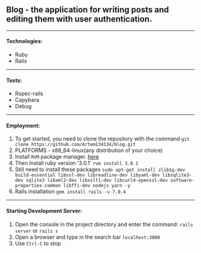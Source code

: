 ##  Blog - the application for writing posts and editing them with user authentication.
---
#### Technologies:
* Ruby 
* Rails 
---
#### Tests:
* Rspec-rails
* Capybara
* Debug
---
#### Employment:
1. To get started, you need to clone the repository with the command
 `git clone https://github.com/Artem134134/blog.git `
2. PLATFORMS - x86_64-linux(any distribution of your choice)
3. Install `RVM` package manager. [here](https://rvm.io/) 
4. Then install ruby version '3.0.1' `rvm install 3.0.1`
5. Still need to install these packages `sudo apt-get install zlib1g-dev build-essential libssl-dev libreadline-dev libyaml-dev libsqlite3-dev sqlite3 libxml2-dev libxslt1-dev libcurl4-openssl-dev software-properties-common libffi-dev nodejs yarn -y`
6. Rails installation `gem install rails -v 7.0.4`
---
#### Starting Development Server:
1. Open the console in the project directory and enter the command: `rails server` or `rails s`
2. Open a browser and type in the search bar `localhost:3000`
3. Use `Ctrl-C` to stop
